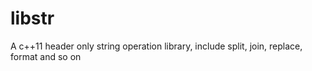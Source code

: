 # libstr
A c++11 header only string operation library, include split, join, replace, format and so on
